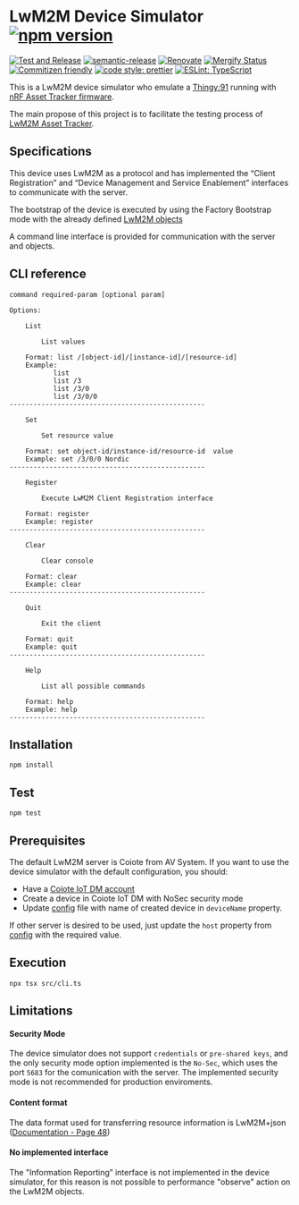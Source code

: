 # LwM2M Device Simulator [![npm version](https://img.shields.io/npm/v/@nordicsemiconductor/LwM2M-device-simulator.svg)](https://www.npmjs.com/package/@nordicsemiconductor/LwM2M-device-simulator)


[![Test and Release](https://github.com/MLopezJ/LwM2M-device-simulator/actions/workflows/test-and-release.yaml/badge.svg)](https://github.com/MLopezJ/LwM2M-device-simulator/actions/workflows/test-and-release.yaml)
[![semantic-release](https://img.shields.io/badge/%20%20%F0%9F%93%A6%F0%9F%9A%80-semantic--release-e10079.svg)](https://github.com/semantic-release/semantic-release)
[![Renovate](https://img.shields.io/badge/renovate-enabled-brightgreen.svg)](https://renovatebot.com)
[![Mergify Status](https://img.shields.io/endpoint.svg?url=https://api.mergify.com/v1/badges/NordicSemiconductor/LwM2M-device-simulator)](https://mergify.io)
[![Commitizen friendly](https://img.shields.io/badge/commitizen-friendly-brightgreen.svg)](http://commitizen.github.io/cz-cli/)
[![code style: prettier](https://img.shields.io/badge/code_style-prettier-ff69b4.svg)](https://github.com/prettier/prettier/)
[![ESLint: TypeScript](https://img.shields.io/badge/ESLint-TypeScript-blue.svg)](https://github.com/typescript-eslint/typescript-eslint)

This is a LwM2M device simulator who emulate a [Thingy:91](https://www.nordicsemi.com/Products/Development-hardware/Nordic-Thingy-91) running with [nRF Asset Tracker firmware](https://github.com/nrfconnect/sdk-nrf/tree/main/applications/asset_tracker_v2). 

The main propose of this project is to facilitate the testing process of [LwM2M Asset Tracker](https://github.com/MLopezJ/LwM2M-Asset-Tracker).

## Specifications 
This device uses LwM2M as a protocol and has implemented the “Client Registration” and “Device Management and Service Enablement” interfaces to communicate with the server.

The bootstrap of the device is executed by using the Factory Bootstrap mode with the already defined [LwM2M objects](https://github.com/MLopezJ/LwM2M-device-simulator/blob/saga/src/assetTrackerV2.ts)
 
A command line interface is provided for communication with the server and objects.

## CLI reference

```
command required-param [optional param]

Options:

	List

		List values

	Format: list /[object-id]/[instance-id]/[resource-id]
	Example: 
           list
           list /3
           list /3/0
           list /3/0/0
-------------------------------------------------

	Set

		Set resource value

	Format: set object-id/instance-id/resource-id  value
	Example: set /3/0/0 Nordic
-------------------------------------------------

	Register

		Execute LwM2M Client Registration interface

	Format: register
	Example: register
-------------------------------------------------

	Clear

		Clear console

	Format: clear
	Example: clear
-------------------------------------------------

	Quit

		Exit the client

	Format: quit
	Example: quit
-------------------------------------------------

	Help

		List all possible commands

	Format: help
	Example: help
-------------------------------------------------
```

## Installation
```
npm install
```

## Test

```
npm test
```

## Prerequisites

The default LwM2M server is Coiote from AV System. If you want to use the device simulator with the default configuration, you should:

* Have a [Coiote IoT DM account](https://eu.iot.avsystem.cloud/ui/device/inventory)
* Create a device in Coiote IoT DM with NoSec security mode
* Update [config](https://github.com/MLopezJ/LwM2M-device-simulator/blob/saga/config.json) file with name of created device in `deviceName` property.

If other server is desired to be used, just update the `host` property from [config](https://github.com/MLopezJ/LwM2M-device-simulator/blob/saga/config.json) with the required value. 


## Execution

```
npx tsx src/cli.ts 
```

## Limitations

#### Security Mode
The device simulator does not support `credentials` or `pre-shared keys`, and the only security mode option implemented is the `No-Sec`, which uses the port `5683` for the comunication with the server. The implemented security mode is not recommended for production enviroments. 

#### Content format
The data format used for transferring resource information is LwM2M+json ([Documentation - Page 48](http://www.openmobilealliance.org/release/LightweightM2M/V1_0_2-20180209-A/OMA-TS-LightweightM2M-V1_0_2-20180209-A.pdf))

#### No implemented interface
The "Information Reporting” interface is not implemented in the device simulator, for this reason is not possible to performance "observe" action on the LwM2M objects.

